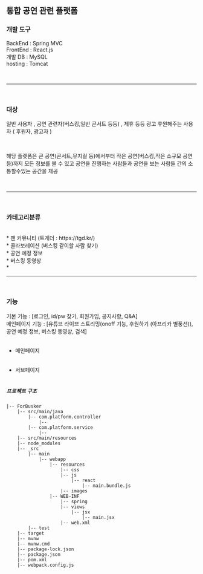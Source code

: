 ## 통합 공연 관련 플랫폼  

### 개발 도구

BackEnd  :  Spring MVC <br/>
FrontEnd :  React.js <br/>
개발 DB   :  MySQL <br/>
hosting  :  Tomcat <br/>

<br/>
<hr/>
<br/>

### 대상

일반 사용자 , 
공연 관련자(버스킹,일반 콘서트 등등) , 
제휴 등등 광고 후원해주는 사용자 ( 후원자, 광고자 )

<br/>

해당 플랫폼은 큰 공연(콘서트,뮤지컬 등)에서부터 작은 공연(버스킹,작은 소규모 공연 등)까지 모든 정보를 볼 수 있고
공연을 진행하는 사람들과 공연을 보는 사람들 간의 소통할수있는 공간을 제공 

<br/>
<hr/>
<br/>

### 카테고리분류
<br/>
* 팬 커뮤니티 (트게더 : https://tgd.kr/)<br/>
* 콜라보레이션 (버스킹 같이할 사람 찾기)<br/>
* 공연 예정 정보<br/>
* 버스킹 동영상<br/>
* 


<br/>
<hr/>
<br/>

### 기능

기본 기능		: [로그인, id/pw 찾기, 회원가입, 공지사항, Q&A] <br/>
메인페이지 기능	: [유튜브 라이브 스트리밍(onoff 기능, 후원하기 (아프리카 별풍선)), 공연 예정 정보, 버스킹 동영상, 검색] <br/><br/>




* 메인페이지 <br/><br/>

* 서브페이지<br/><br/>





##### 프로젝트 구조
~~~
|-- ForBusker
    |-- src/main/java
        |-- com.platform.controller
            |-- 
        |-- com.platform.service
        	|-- 
    |-- src/main/resources
    |-- node_modules
    |-- _src
        |-- main
        	|-- webapp
        		|-- resources
        			|-- css
        			|-- js
        				|-- react
        					|-- main.bundle.js
        			|-- images
        		|-- WEB-INF
        			|-- spring
        			|-- views
        				|-- jsx
        					|-- main.jsx
        			|-- web.xml
        |-- test
    |-- target
    |-- mvnw
    |-- mvnw.cmd
    |-- package-lock.json
    |-- package.json
    |-- pom.xml
    |-- webpack.config.js
~~~







